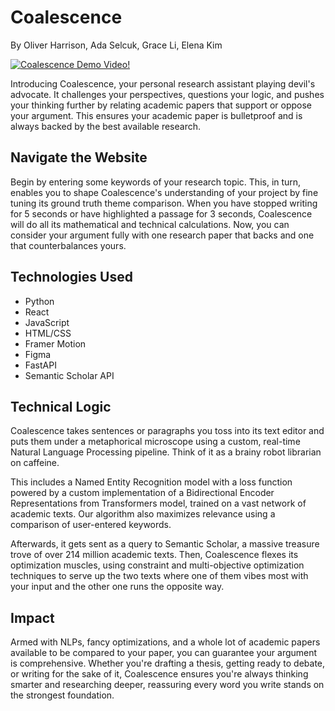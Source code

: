 # Coalescence

By Oliver Harrison, Ada Selcuk, Grace Li, Elena Kim

[![Coalescence Demo Video!](https://img.youtube.com/vi/S_0TI4TcFo0&ab_channel=OliverHarrison/0.jpg)](https://www.youtube.com/watch?v=S_0TI4TcFo0&ab_channel=OliverHarrison)

Introducing Coalescence, your personal research assistant playing devil's advocate. It challenges your perspectives, questions your logic, and pushes your thinking further by relating academic papers that support or oppose your argument. This ensures your academic paper is bulletproof and is always backed by the best available research. 

## Navigate the Website

Begin by entering some keywords of your research topic. This, in turn, enables you to shape Coalescence's understanding of your project by fine tuning its ground truth theme comparison. When you have stopped writing for 5 seconds or have highlighted a passage for 3 seconds, Coalescence will do all its mathematical and technical calculations. Now, you can consider your argument fully with one research paper that backs and one that counterbalances yours.

## Technologies Used

- Python
- React
- JavaScript
- HTML/CSS
- Framer Motion
- Figma
- FastAPI
- Semantic Scholar API

## Technical Logic

Coalescence takes sentences or paragraphs you toss into its text editor and puts them under a metaphorical microscope using a custom, real-time Natural Language Processing pipeline. Think of it as a brainy robot librarian on caffeine.

This includes a Named Entity Recognition model with a loss function powered by a custom implementation of a Bidirectional Encoder Representations from Transformers model, trained on a vast network of academic texts. Our algorithm also maximizes relevance using a comparison of user-entered keywords. 

Afterwards, it gets sent as a query to Semantic Scholar, a massive treasure trove of over 214 million academic texts. Then, Coalescence flexes its optimization muscles, using constraint and multi-objective optimization techniques to serve up the two texts where one of them vibes most with your input and the other one runs the opposite way. 

## Impact

Armed with NLPs, fancy optimizations, and a whole lot of academic papers available to be compared to your paper, you can guarantee your argument is comprehensive. Whether you're drafting a thesis, getting ready to debate, or writing for the sake of it, Coalescence ensures you're always thinking smarter and researching deeper, reassuring every word you write stands on the strongest foundation.

